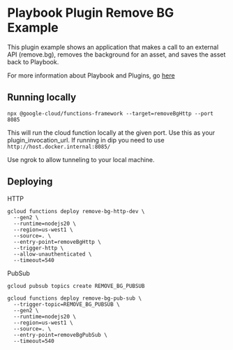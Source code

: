 # Playbook Plugin Remove BG Example 
This plugin example shows an application that makes a call to an external API (remove.bg), removes the background for an asset, and saves the asset back to Playbook.

For more information about Playbook and Plugins, go [here](https://playbookteam.notion.site/Welcome-to-Playbook-s-Beta-Developer-Program-dc78d1e6321c4dbf949889b1b9d3aa6b)


## Running locally

`npx @google-cloud/functions-framework --target=removeBgHttp --port 8085`

This will run the cloud function locally at the given port. Use this as your plugin_invocation_url. If running in dip you need to use `http://host.docker.internal:8085/`

Use ngrok to allow tunneling to your local machine.

## Deploying

HTTP

```
gcloud functions deploy remove-bg-http-dev \
  --gen2 \
  --runtime=nodejs20 \
  --region=us-west1 \
  --source=. \
  --entry-point=removeBgHttp \
  --trigger-http \
  --allow-unauthenticated \
  --timeout=540
```

PubSub

`gcloud pubsub topics create REMOVE_BG_PUBSUB`

```
gcloud functions deploy remove-bg-pub-sub \
  --trigger-topic=REMOVE_BG_PUBSUB \
  --gen2 \
  --runtime=nodejs20 \
  --region=us-west1 \
  --source=. \
  --entry-point=removeBgPubSub \
  --timeout=540
```